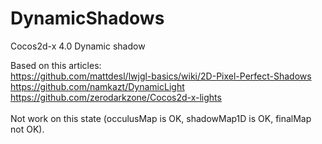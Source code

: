 # DynamicShadows
Cocos2d-x 4.0 Dynamic shadow

Based on this articles:<br>
https://github.com/mattdesl/lwjgl-basics/wiki/2D-Pixel-Perfect-Shadows<br>
https://github.com/namkazt/DynamicLight<br>
https://github.com/zerodarkzone/Cocos2d-x-lights<br>
<br>
Not work on this state (occulusMap is OK, shadowMap1D is OK, finalMap not OK).
